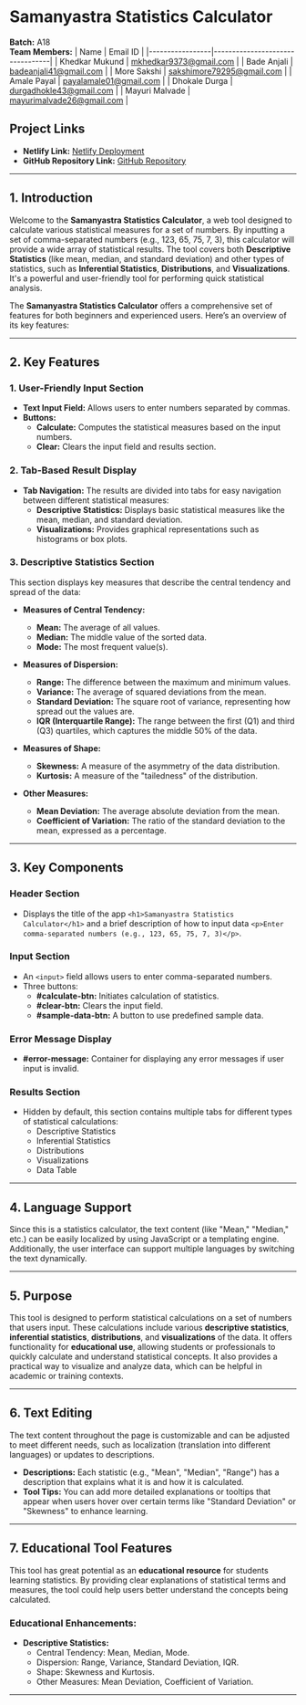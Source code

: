 # Samanyastra Statistics Calculator

**Batch:** A18  
**Team Members:**
| Name            | Email ID                        |
|-----------------|---------------------------------|
| Khedkar Mukund  | mkhedkar9373@gmail.com           |
|  Bade Anjali    | badeanjali41@gmail.com           |
| More Sakshi     | sakshimore79295@gmail.com       |
| Amale Payal     | payalamale01@gmail.com          |
| Dhokale Durga   | durgadhokle43@gmail.com        |
| Mayuri Malvade  | mayurimalvade26@gmail.com      |

## Project Links
- **Netlify Link:** [Netlify Deployment](https://statistics-project-port.netlify.app/)
- **GitHub Repository Link:** [GitHub Repository](https://mukund-99.github.io/Samanyastra-Statistics-Calculator/)

---

## 1. Introduction

Welcome to the **Samanyastra Statistics Calculator**, a web tool designed to calculate various statistical measures for a set of numbers. By inputting a set of comma-separated numbers (e.g., 123, 65, 75, 7, 3), this calculator will provide a wide array of statistical results. The tool covers both **Descriptive Statistics** (like mean, median, and standard deviation) and other types of statistics, such as **Inferential Statistics**, **Distributions**, and **Visualizations**. It's a powerful and user-friendly tool for performing quick statistical analysis.

The **Samanyastra Statistics Calculator** offers a comprehensive set of features for both beginners and experienced users. Here’s an overview of its key features:

---

## 2. Key Features

### 1. User-Friendly Input Section
- **Text Input Field:** Allows users to enter numbers separated by commas.
- **Buttons:**
  - **Calculate:** Computes the statistical measures based on the input numbers.
  - **Clear:** Clears the input field and results section.

### 2. Tab-Based Result Display
- **Tab Navigation:** The results are divided into tabs for easy navigation between different statistical measures:
  - **Descriptive Statistics:** Displays basic statistical measures like the mean, median, and standard deviation.
  - **Visualizations:** Provides graphical representations such as histograms or box plots.

### 3. Descriptive Statistics Section
This section displays key measures that describe the central tendency and spread of the data:
- **Measures of Central Tendency:**
  - **Mean:** The average of all values.
  - **Median:** The middle value of the sorted data.
  - **Mode:** The most frequent value(s).

- **Measures of Dispersion:**
  - **Range:** The difference between the maximum and minimum values.
  - **Variance:** The average of squared deviations from the mean.
  - **Standard Deviation:** The square root of variance, representing how spread out the values are.
  - **IQR (Interquartile Range):** The range between the first (Q1) and third (Q3) quartiles, which captures the middle 50% of the data.

- **Measures of Shape:**
  - **Skewness:** A measure of the asymmetry of the data distribution.
  - **Kurtosis:** A measure of the "tailedness" of the distribution.

- **Other Measures:**
  - **Mean Deviation:** The average absolute deviation from the mean.
  - **Coefficient of Variation:** The ratio of the standard deviation to the mean, expressed as a percentage.

---

## 3. Key Components

### Header Section
- Displays the title of the app `<h1>Samanyastra Statistics Calculator</h1>` and a brief description of how to input data `<p>Enter comma-separated numbers (e.g., 123, 65, 75, 7, 3)</p>`.

### Input Section
- An `<input>` field allows users to enter comma-separated numbers.
- Three buttons:
  - **#calculate-btn:** Initiates calculation of statistics.
  - **#clear-btn:** Clears the input field.
  - **#sample-data-btn:** A button to use predefined sample data.

### Error Message Display
- **#error-message:** Container for displaying any error messages if user input is invalid.

### Results Section
- Hidden by default, this section contains multiple tabs for different types of statistical calculations:
  - Descriptive Statistics
  - Inferential Statistics
  - Distributions
  - Visualizations
  - Data Table

---

## 4. Language Support

Since this is a statistics calculator, the text content (like "Mean," "Median," etc.) can be easily localized by using JavaScript or a templating engine. Additionally, the user interface can support multiple languages by switching the text dynamically.

---

## 5. Purpose

This tool is designed to perform statistical calculations on a set of numbers that users input. These calculations include various **descriptive statistics**, **inferential statistics**, **distributions**, and **visualizations** of the data. It offers functionality for **educational use**, allowing students or professionals to quickly calculate and understand statistical concepts. It also provides a practical way to visualize and analyze data, which can be helpful in academic or training contexts.

---

## 6. Text Editing

The text content throughout the page is customizable and can be adjusted to meet different needs, such as localization (translation into different languages) or updates to descriptions.
- **Descriptions:** Each statistic (e.g., "Mean", "Median", "Range") has a description that explains what it is and how it is calculated.
- **Tool Tips:** You can add more detailed explanations or tooltips that appear when users hover over certain terms like "Standard Deviation" or "Skewness" to enhance learning.

---

## 7. Educational Tool Features

This tool has great potential as an **educational resource** for students learning statistics. By providing clear explanations of statistical terms and measures, the tool could help users better understand the concepts being calculated.

### Educational Enhancements:
- **Descriptive Statistics:**
  - Central Tendency: Mean, Median, Mode.
  - Dispersion: Range, Variance, Standard Deviation, IQR.
  - Shape: Skewness and Kurtosis.
  - Other Measures: Mean Deviation, Coefficient of Variation.

---
